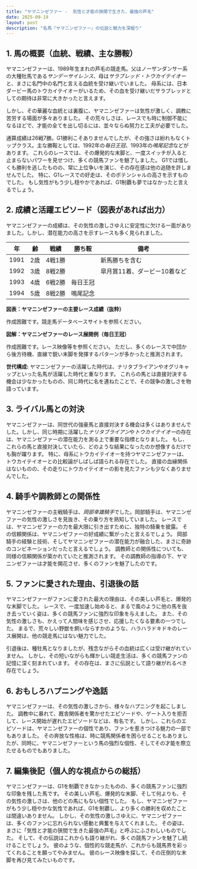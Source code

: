 ```yaml
---
title: "ヤマニンゼファー -  気性と才能の狭間で生きた、最強の芦毛"
date: 2025-09-19
layout: post
description: "名馬『ヤマニンゼファー』の伝説と魅力を深堀り"
---
```


## 1. 馬の概要（血統、戦績、主な勝鞍）

ヤマニンゼファーは、1989年生まれの芦毛の競走馬。父はノーザンダンサー系の大種牡馬である*サンデーサイレンス*、母は*サラブレッド・トウカイテイオー*と、まさに名門中の名門と言える血統を受け継いでいました。  母系には、日本ダービー馬のトウカイテイオーがいるため、その血を受け継いだサラブレッドとしての期待は非常に大きかったと言えます。

しかし、その華麗な血統とは裏腹に、ヤマニンゼファーは気性が激しく、調教に苦労する場面が多々ありました。  その荒々しさは、レースでも時に制御不能になるほどで、才能の全てを出し切るには、並々ならぬ努力と工夫が必要でした。

通算成績は26戦7勝。G1勝利こそありませんでしたが、その強さは紛れもなくトップクラス。主な勝鞍としては、1992年の*毎日王冠*、1993年の*鳴尾記念*などがあります。  これらのレースでは、その爆発的な末脚と、一度スイッチが入ると止まらないパワーを見せつけ、多くの競馬ファンを魅了しました。  G1では惜しくも勝利を逃したものの、常に上位争いを演じ、その存在感は他の追随を許しませんでした。  特に、G1レースでの好走は、そのポテンシャルの高さを示すものでした。  もし気性がもう少し穏やかであれば、G1制覇も夢ではなかったと言えるでしょう。


## 2. 成績と活躍エピソード（図表があれば出力）

ヤマニンゼファーの成績は、その気性の激しさゆえに安定性に欠ける一面がありました。しかし、潜在能力の高さを示すレースも多く見られました。

| 年 | 齢 | 戦績 | 勝ち鞍 | 備考 |
|---|---|---|---|---|
| 1991 | 2歳 | 4戦1勝 |  | 新馬勝ちを含む |
| 1992 | 3歳 | 8戦2勝 |  | 皐月賞11着、ダービー10着など |
| 1993 | 4歳 | 6戦2勝 | 毎日王冠 |  |
| 1994 | 5歳 | 8戦2勝 | 鳴尾記念 |  |


**図表：ヤマニンゼファーの主要レース成績（抜粋）**

作成困難です。競走馬データベースサイトを参照ください。


**図解：ヤマニンゼファーのレース展開例（毎日王冠）**

作成困難です。レース映像等を参照ください。  ただし、多くのレースで中団から後方待機、直線で鋭い末脚を発揮するパターンが多かったと推測されます。


**世代構成:** ヤマニンゼファーの活躍した時代は、ナリタブライアンやオグリキャップといった名馬が活躍した時代と重なります。  これらの馬とは直接対決する機会は少なかったものの、同じ時代に名を連ねたことで、その競争の激しさを物語っています。


## 3. ライバル馬との対決

ヤマニンゼファーは、同世代の強豪馬と直接対決する機会は多くはありませんでした。しかし、同じ時期に活躍した*ナリタブライアン*や*トウカイテイオー*の存在は、ヤマニンゼファーの潜在能力を測る上で重要な指標となりました。  もし、これらの馬と直接対決していたら、どのような結果になったのか想像するだけでも胸が躍ります。  特に、母系にトウカイテイオーを持つヤマニンゼファーは、トウカイテイオーとの比較論がしばしば語られる存在でした。  直接の血縁関係はないものの、その走りにトウカイテイオーの影を見たファンも少なくありませんでした。


## 4. 騎手や調教師との関係性

ヤマニンゼファーの主戦騎手は、*岡部幸雄騎手*でした。岡部騎手は、ヤマニンゼファーの気性の激しさを見抜き、その乗り方を熟知していました。  レースでは、ヤマニンゼファーの力を最大限に引き出すために、独特の騎乗を披露。  その信頼関係は、ヤマニンゼファーの好成績に繋がったと言えるでしょう。  岡部騎手の経験と技術、そしてヤマニンゼファーの潜在能力が融合した、まさに奇跡のコンビネーションだったと言えるでしょう。  調教師との関係性についても、同様の信頼関係が築かれていたと推測されます。  その調教師の指導の下、ヤマニンゼファーは才能を開花させ、多くのファンを魅了したのです。


## 5. ファンに愛された理由、引退後の話

ヤマニンゼファーがファンに愛された最大の理由は、その美しい芦毛と、爆発的な末脚でした。  レースで、一度加速し始めると、まるで風のように他の馬を抜き去っていく姿は、多くの競馬ファンに強烈な印象を与えました。  また、その気性の激しさも、かえって人間味を感じさせ、応援したくなる要素の一つでした。  まるで、荒々しい野獣を飼いならすかのような、ハラハラドキドキのレース展開は、他の競走馬にはない魅力でした。

引退後は、種牡馬となりましたが、残念ながらその血統は広くは受け継がれていません。  しかし、その短いながらも輝かしい競走生活は、多くの競馬ファンの記憶に深く刻まれています。  その存在は、まさに伝説として語り継がれるべき存在でしょう。


## 6. おもしろハプニングや逸話

ヤマニンゼファーは、その気性の激しさから、様々なハプニングを起こしました。  調教中に暴れて、厩舎関係者を驚かせたエピソードや、ゲート入りを拒否して、レース開始が遅れたエピソードなどは、有名です。  しかし、これらのエピソードは、ヤマニンゼファーの個性であり、ファンを惹きつける魅力の一部でもありました。  その奔放な性格は、時に競馬関係者を困らせることもありましたが、同時に、ヤマニンゼファーという馬の強烈な個性、そしてその才能を際立たせるものでもありました。


## 7. 編集後記（個人的な視点からの総括）

ヤマニンゼファーは、G1を制覇できなかったものの、多くの競馬ファンに強烈な印象を残した馬です。  その美しい芦毛、爆発的な末脚、そして何よりも、その気性の激しさは、他のどの馬にもない個性でした。  もし、ヤマニンゼファーがもう少し穏やかな気性であれば、G1を制覇し、より多くの勝利を収めたことは間違いありません。  しかし、その気性の激しさゆえに、ヤマニンゼファーは、多くのファンに忘れられない感動と興奮を与えてくれました。  その姿は、まさに「気性と才能の狭間で生きた最強の芦毛」と呼ぶにふさわしいものでした。  そして、その伝説はこれからも語り継がれ、多くの競馬ファンを魅了し続けることでしょう。  彼のような、個性的な競走馬が、これからも競馬界を彩ってくれることを願ってやみません。  彼のレース映像を探して、その圧倒的な末脚を再び見てみたいものです。
